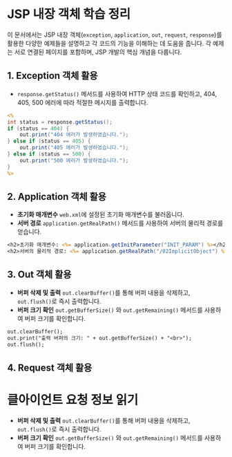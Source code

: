 # JSP 내장 객체 학습 정리

이 문서에서는 JSP 내장 객체(`exception`, `application`, `out`, `request`, `response`)를 활용한 다양한 예제들을 설명하고 각 코드의 기능을 이해하는 데 도움을 줍니다. 각 예제는 서로 연결된 페이지를 포함하며, JSP 개발의 핵심 개념을 다룹니다.

## 1. Exception 객체 활용
- `response.getStatus()` 메서드를 사용하여 HTTP 상태 코드를 확인하고, 404, 405, 500 에러에 따라 적절한 메시지를 출력합니다.

```jsp
<%
int status = response.getStatus();
if (status == 404) {
    out.print("404 에러가 발생하였습니다.");
} else if (status == 405) {
    out.print("405 에러가 발생하였습니다.");
} else if (status == 500) {
    out.print("500 에러가 발생하였습니다.");
}
%>
```

## 2. Application 객체 활용
- **초기화 매개변수** `web.xml`에 설정된 초기화 매개변수를 불러옵니다.
- **서버 경로** `application.getRealPath()` 메서드를 사용하여 서버의 물리적 경로를 얻습니다.
```jsp
<h2>초기화 매개변수: <%= application.getInitParameter("INIT_PARAM") %></h2>
<h2>서버의 물리적 경로: <%= application.getRealPath("/02ImplicitObject") %></h2>
```

## 3. Out 객체 활용
- **버퍼 삭제 및 출력** `out.clearBuffer()`를 통해 버퍼 내용을 삭제하고, `out.flush()`로 즉시 출력합니다.
- **버퍼 크기 확인** `out.getBufferSize()` 와 `out.getRemaining()` 메서드를 사용하여 버퍼 크기를 확인합니다.
```jsp
out.clearBuffer();
out.print("출력 버퍼의 크기: " + out.getBufferSize() + "<br>");
out.flush();
```
## 4. Request 객체 활용
# 클아이언트 요청 정보 읽기
- **버퍼 삭제 및 출력** `out.clearBuffer()`를 통해 버퍼 내용을 삭제하고, `out.flush()`로 즉시 출력합니다.
- **버퍼 크기 확인** `out.getBufferSize()` 와 `out.getRemaining()` 메서드를 사용하여 버퍼 크기를 확인합니다.
